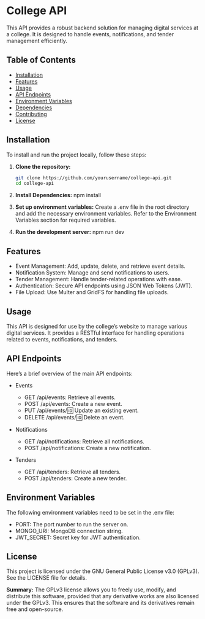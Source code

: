 # College API

This API provides a robust backend solution for managing digital services at a college. It is designed to handle events, notifications, and tender management efficiently.

## Table of Contents

- [Installation](#installation)
- [Features](#features)
- [Usage](#usage)
- [API Endpoints](#api-endpoints)
- [Environment Variables](#environment-variables)
- [Dependencies](#dependencies)
- [Contributing](#contributing)
- [License](#license)

## Installation

To install and run the project locally, follow these steps:

1. **Clone the repository:**

   ```bash
   git clone https://github.com/yourusername/college-api.git
   cd college-api

2. **Install Dependencies:**
   npm install

3. **Set up environment variables:**
   Create a .env file in the root directory and add the necessary environment variables. Refer to the Environment Variables section for required variables.

4. **Run the development server:**
   npm run dev


## Features
- Event Management: Add, update, delete, and retrieve event details.
- Notification System: Manage and send notifications to users.
- Tender Management: Handle tender-related operations with ease.
- Authentication: Secure API endpoints using JSON Web Tokens (JWT).
- File Upload: Use Multer and GridFS for handling file uploads.

## Usage
This API is designed for use by the college’s website to manage various digital services. It provides a RESTful interface for handling operations related to events, notifications, and tenders.

## API Endpoints
Here’s a brief overview of the main API endpoints:

- Events

  - GET /api/events: Retrieve all events.
  - POST /api/events: Create a new event.
  - PUT /api/events/:id: Update an existing event.
  - DELETE /api/events/:id: Delete an event.

- Notifications
  - GET /api/notifications: Retrieve all notifications.
  - POST /api/notifications: Create a new notification.

- Tenders
  - GET /api/tenders: Retrieve all tenders.
  - POST /api/tenders: Create a new tender.
 
 ## Environment Variables
The following environment variables need to be set in the .env file:

- PORT: The port number to run the server on.
- MONGO_URI: MongoDB connection string.
- JWT_SECRET: Secret key for JWT authentication.

## License
This project is licensed under the GNU General Public License v3.0 (GPLv3). See the LICENSE file for details.

**Summary:**
The GPLv3 license allows you to freely use, modify, and distribute this software, provided that any derivative works are also licensed under the GPLv3. This ensures that the software and its derivatives remain free and open-source.
